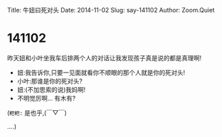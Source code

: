 Title: 牛妞曰死对头
Date: 2014-11-02
Slug: say-141102
Author: Zoom.Quiet


# 141102

昨天妞和小叶坐我车后排两个人的对话让我发现孩子真是说的都是真理啊!

- 妞:我告诉你,只要一见面就看你不顺眼的那个人就是你的死对头!
- 小叶:那谁是你的死对头?
- 妞:(不加思索的说)我妈啊!
- 不明觉厉啊... 有木有?


(`粑粑:` 是也乎,(￣▽￣) 

....)
